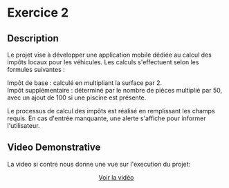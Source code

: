 # Exercice 2 

## Description
Le projet vise à développer une application mobile dédiée au calcul des impôts locaux pour les véhicules. Les calculs s'effectuent selon les formules suivantes :

Impôt de base : calculé en multipliant la surface par 2.
<br>
Impôt supplémentaire : déterminé par le nombre de pièces multiplié par 50, avec un ajout de 100 si une piscine est présente.


Le processus de calcul des impôts est réalisé en remplissant les champs requis. En cas d'entrée manquante, une alerte s'affiche pour informer l'utilisateur.

## Video Demonstrative

La video si contre nous donne une vue sur l'execution du projet: 

<div align="center">

[Voir la vidéo](https://github.com/user-attachments/assets/f250ee2d-6920-454b-99d0-1630295c0331)

</div>
